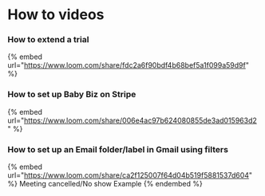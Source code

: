 # How to videos

### How to extend a trial

{% embed url="https://www.loom.com/share/fdc2a6f90bdf4b68bef5a1f099a59d9f" %}



### **How to set up Baby Biz on Stripe**

{% embed url="https://www.loom.com/share/006e4ac97b624080855de3ad015963d2" %}

### How to set up an Email folder/label in Gmail using filters&#x20;

{% embed url="https://www.loom.com/share/ca2f125007f64d04b519f5881537d604" %}
Meeting cancelled/No show Example
{% endembed %}



